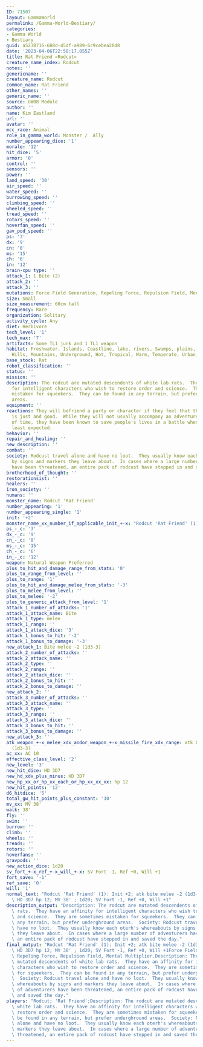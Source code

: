```yaml
---
ID: 71507
layout: GammaWorld
permalink: /Gamma-World-Bestiary/
categories:
- Gamma World
- Bestiary
guid: a5238716-688d-45df-a989-6c9cebea20d8
date: '2023-04-06T22:58:17.055Z'
title: Rat Friend «Rodcut»
creature_name_index: Rodcut
notes: ''
genericname: ''
creature_name: Rodcut
common_name: Rat Friend
other_names: ''
generic_name: ''
source: GW08 Module
author: ''
name: Kim Eastland
url: ''
avatar: ''
mcc_race: Animal
role_in_gamma_world: Monster /  Ally
number_appearing_dice: '1'
morale: '12'
hit_dice: '5'
armor: '0'
control: ''
sensors: ''
power: ''
land_speed: '30'
air_speed: ''
water_speed: ''
burrowing_speed: ''
climbing_speed: ''
wheeled_speed: ''
tread_speed: ''
rotors_speed: ''
hoverfan_speed: ''
gav_pod_speed: ''
ps: '3'
dx: '9'
cn: '8'
ms: '15'
ch: '6'
in: '12'
brain-cpu type: ''
attack_1: 1 Bite (2)
attack_2: ''
attack_3: ''
mutations: Force Field Generation, Repeling Force, Repulsion Field, Mental Multiplier.
size: Small
size_measurement: 60cm tall
frequency: Rare
organization: Solitary
activity_cycle: Any
diet: Herbivore
tech_level: '1'
tech_max: '7'
artifacts: Some TL1 junk and 1 TL1 weapon
habitat: Freshwater, Islands, Coastline, lake, rivers, Swamps, plains, desert, forest,
  Hills, Mountains, Underground, Hot, Tropical, Warm, Temperate, Urban, Rural, Ruins
base_stock: Rat
robot_classification: ''
status: ''
mission: ''
description: The rodcut are mutated descendents of white lab rats.  They have an affinity
  for intelligent characters who wish to restore order and science.  They are sometimes
  mistaken for squeekers.  They can be found in any terrain, but prefer underghround
  areas.
equipment: ''
reactions: They will befriend a party or character if they feel that the character
  is just and good.  While they will not usually accompany an adventurer for any length
  of time, they have been known to save people's lives in a battle when they were
  least expected.
behavior: ''
repair_and_healing: ''
new_description: ''
combat: ''
society: Rodcust travel alone and have no loot.  They usually know each oterh's whereabouts
  by signs and markers they leave about.  In cases where a large number of adventurers
  have been threatened, an entire pack of rodcust have stepped in and saved the day.
brotherhood_of_thought: ''
restorationsist: ''
healers: ''
iron_society: ''
humans: ''
monster_name: Rodcut 'Rat Friend'
number_appearing: '1'
number_appearing_single: '1'
init: '+2'
monster_name_xx_number_if_applicable_init_+-x: "Rodcut 'Rat Friend' (1): Init +2"
ps_-_c: '3'
dx_-_c: '9'
cn_-_c: '8'
ms_-_c: '15'
ch_-_c: '6'
in_-_c: '12'
weapon: Natural Weapon Preferred
plus_to_hit_and_damage_range_from_stats: '0'
plus_to_range_from_level: ''
plus_to_range: '1'
plus_to_hit_and_damage_melee_from_stats: '-3'
plus_to_melee_from_level: ''
plus_to_melee: '-2'
plus_to_generic_attack_from_level: '1'
attack_1_number_of_attacks: '1'
attack_1_attack_name: Bite
attack_1_type: melee
attack_1_range: ''
attack_1_attack_dice: '3'
attack_1_bonus_to_hit: '-2'
attack_1_bonus_to_damage: '-3'
new_attack_1: Bite melee -2 (1d3-3)
attack_2_number_of_attacks: ''
attack_2_attack_name: ''
attack_2_type: ''
attack_2_range: ''
attack_2_attack_dice: ''
attack_2_bonus_to_hit: ''
attack_2_bonus_to_damage: ''
new_attack_2: ''
attack_3_number_of_attacks: ''
attack_3_attack_name: ''
attack_3_type: ''
attack_3_range: ''
attack_3_attack_dice: ''
attack_3_bonus_to_hit: ''
attack_3_bonus_to_damage: ''
new_attack_3: ''
atk_weapon_+-x_melee_xdx_andor_weapon_+-x_missile_fire_xdx_range: atk bite melee -2
  (1d3-3)
ac_xx: AC 10
effective_class_level: '2'
new_level: '3'
new_hit_dice: HD 3D7
new_hd_xdx_plus_minus: HD 3D7
new_hp_xx_or_hp_xx_each_or_hp_xx_xx_xx: hp 12
new_hit_points: '12'
d6_hitdice: '5'
total_gw_hit_points_plus_constant: '30'
mv_xx: MV 38'
walk: 38'
fly: ''
swim: ''
burrow: ''
climb: ''
wheels: ''
treads: ''
rotors: ''
hoverfans: ''
gravpods: ''
new_action_dice: 1d20
sv_fort_+-x_ref_+-x_will_+-x: SV Fort -1, Ref +0, Will +1
fort_save: '-1'
ref_save: '0'
will: '1'
normal_text: "Rodcut 'Rat Friend' (1): Init +2; atk bite melee -2 (1d3-3); AC 10;\
  \ HD 3D7 hp 12; MV 38' ; 1d20; SV Fort -1, Ref +0, Will +1"
description_output: "Description: The rodcut are mutated descendents of white lab\
  \ rats.  They have an affinity for intelligent characters who wish to restore order\
  \ and science.  They are sometimes mistaken for squeekers.  They can be found in\
  \ any terrain, but prefer underghround areas.  Society: Rodcust travel alone and\
  \ have no loot.  They usually know each oterh's whereabouts by signs and markers\
  \ they leave about.  In cases where a large number of adventurers have been threatened,\
  \ an entire pack of rodcust have stepped in and saved the day."
final_output: "Rodcut 'Rat Friend' (1): Init +2; atk bite melee -2 (1d3-3); AC 10;\
  \ HD 3D7 hp 12; MV 38' ; 1d20; SV Fort -1, Ref +0, Will +1Force Field Generation,\
  \ Repeling Force, Repulsion Field, Mental Multiplier.Description: The rodcut are\
  \ mutated descendents of white lab rats.  They have an affinity for intelligent\
  \ characters who wish to restore order and science.  They are sometimes mistaken\
  \ for squeekers.  They can be found in any terrain, but prefer underghround areas.\
  \  Society: Rodcust travel alone and have no loot.  They usually know each oterh's\
  \ whereabouts by signs and markers they leave about.  In cases where a large number\
  \ of adventurers have been threatened, an entire pack of rodcust have stepped in\
  \ and saved the day."
players: "Rodcut; 'Rat Friend';Description: The rodcut are mutated descendents of\
  \ white lab rats.  They have an affinity for intelligent characters who wish to\
  \ restore order and science.  They are sometimes mistaken for squeekers.  They can\
  \ be found in any terrain, but prefer underghround areas.  Society: Rodcust travel\
  \ alone and have no loot.  They usually know each oterh's whereabouts by signs and\
  \ markers they leave about.  In cases where a large number of adventurers have been\
  \ threatened, an entire pack of rodcust have stepped in and saved the day.|"
---
```

</br>